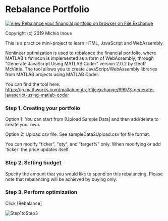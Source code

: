 # Rebalance Portfolio

[![View Rebalance your financial portfolio on browser on File Exchange](https://www.mathworks.com/matlabcentral/images/matlab-file-exchange.svg)](https://jp.mathworks.com/matlabcentral/fileexchange/75169-rebalance-your-financial-portfolio-on-browser)

Copyright (c) 2019 Michio Inoue


This is a practice mini-project to learn HTML, JavaScript and WebAssembly.

Nonlinear optimization is used to rebalance the financial portfolio, where MATLAB's fmincon is implemented as a form of WebAssembly, through "Generate JavaScript Using MATLAB Coder" version 2.0.2 by Geoff McVittie. The tool allows you to create JavaScript/WebAssembly libraries from MATLAB projects using MATLAB Coder.

You can find the tool here:
https://jp.mathworks.com/matlabcentral/fileexchange/69973-generate-javascript-using-matlab-coder


### Step 1. Creating your portfolio

Option 1: You can start from [Upload Sample Data] and then add/delete to create your own.

Option 2: Upload csv file. See sampleData2Upload.csv for file format.

You can modify "ticker", "qty", and "target%" only. When modifying or add 'ticker' the price updates itself. 

### Step 2. Setting budget

Specify the amount that you would like to spend on this rebalancing. Please note that rebalancing will be achieved by buying only.

### Step 3. Perform optimization

Click [Rebalance]

![Step1toStep3](https://github.com/minoue-xx/rebalance_portfolio/blob/master/portolioRebalance_videoEN.gif)

